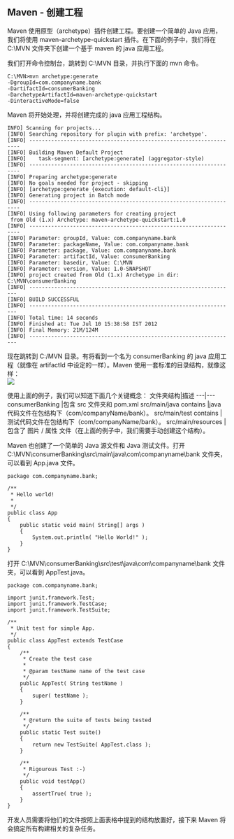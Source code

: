 ## Maven - 创建工程
Maven 使用原型（archetype）插件创建工程。要创建一个简单的 Java 应用，我们将使用 maven-archetype-quickstart 插件。在下面的例子中，我们将在 C:\MVN 文件夹下创建一个基于 maven 的 java 应用工程。

我们打开命令控制台，跳转到 C:\MVN 目录，并执行下面的 mvn 命令。
```
C:\MVN>mvn archetype:generate
-DgroupId=com.companyname.bank 
-DartifactId=consumerBanking 
-DarchetypeArtifactId=maven-archetype-quickstart 
-DinteractiveMode=false
```
Maven 将开始处理，并将创建完成的 java 应用工程结构。

```
INFO] Scanning for projects...
[INFO] Searching repository for plugin with prefix: 'archetype'.
[INFO] -------------------------------------------------------------------
[INFO] Building Maven Default Project
[INFO]    task-segment: [archetype:generate] (aggregator-style)
[INFO] -------------------------------------------------------------------
[INFO] Preparing archetype:generate
[INFO] No goals needed for project - skipping
[INFO] [archetype:generate {execution: default-cli}]
[INFO] Generating project in Batch mode
[INFO] -------------------------------------------------------------------
[INFO] Using following parameters for creating project 
 from Old (1.x) Archetype: maven-archetype-quickstart:1.0
[INFO] -------------------------------------------------------------------
[INFO] Parameter: groupId, Value: com.companyname.bank
[INFO] Parameter: packageName, Value: com.companyname.bank
[INFO] Parameter: package, Value: com.companyname.bank
[INFO] Parameter: artifactId, Value: consumerBanking
[INFO] Parameter: basedir, Value: C:\MVN
[INFO] Parameter: version, Value: 1.0-SNAPSHOT
[INFO] project created from Old (1.x) Archetype in dir: C:\MVN\consumerBanking
[INFO] ------------------------------------------------------------------
[INFO] BUILD SUCCESSFUL
[INFO] ------------------------------------------------------------------
[INFO] Total time: 14 seconds
[INFO] Finished at: Tue Jul 10 15:38:58 IST 2012
[INFO] Final Memory: 21M/124M
[INFO] ------------------------------------------------------------------
```

现在跳转到 C:/MVN 目录。有将看到一个名为 consumerBanking 的 java 应用工程（就像在 artifactId 中设定的一样）。Maven 使用一套标准的目录结构，就像这样：  
![](http://wiki.jikexueyuan.com/project/maven/images/9-project-structure.jpg)  

使用上面的例子，我们可以知道下面几个关键概念：
文件夹结构|描述
---|---
consumerBanking	|包含 src 文件夹和 pom.xml
src/main/java contains	|java 代码文件在包结构下（com/companyName/bank）。
src/main/test contains	|测试代码文件在包结构下（com/companyName/bank）。
src/main/resources	|包含了 图片 / 属性 文件（在上面的例子中，我们需要手动创建这个结构）。


Maven 也创建了一个简单的 Java 源文件和 Java 测试文件。打开 C:\MVN\consumerBanking\src\main\java\com\companyname\bank 文件夹，可以看到 App.java 文件。

```
package com.companyname.bank;

/**
 * Hello world!
 *
 */
public class App 
{
    public static void main( String[] args )
    {
        System.out.println( "Hello World!" );
    }
}
```
打开 C:\MVN\consumerBanking\src\test\java\com\companyname\bank 文件夹，可以看到 AppTest.java。

```
package com.companyname.bank;

import junit.framework.Test;
import junit.framework.TestCase;
import junit.framework.TestSuite;

/**
 * Unit test for simple App.
 */
public class AppTest extends TestCase 
{
    /**
     * Create the test case
     *
     * @param testName name of the test case
     */
    public AppTest( String testName )
    {
        super( testName );
    }

    /**
     * @return the suite of tests being tested
     */
    public static Test suite()
    {
        return new TestSuite( AppTest.class );
    }

    /**
     * Rigourous Test :-)
     */
    public void testApp()
    {
        assertTrue( true );
    }
}

```
开发人员需要将他们的文件按照上面表格中提到的结构放置好，接下来 Maven 将会搞定所有构建相关的复杂任务。

